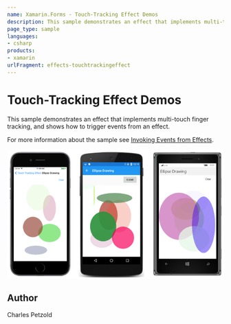 ```yaml
---
name: Xamarin.Forms - Touch-Tracking Effect Demos
description: This sample demonstrates an effect that implements multi-touch finger tracking, and shows how to trigger events from an effect.
page_type: sample
languages:
- csharp
products:
- xamarin
urlFragment: effects-touchtrackingeffect
---
```

# Touch-Tracking Effect Demos

This sample demonstrates an effect that implements multi-touch finger tracking, and shows how to trigger events from an effect.

For more information about the sample see [Invoking Events from Effects](https://docs.microsoft.com/xamarin/xamarin-forms/app-fundamentals/effects/touch-tracking).

![Touch-Tracking Effect Demos application screenshot](Screenshots/EllipseDrawing-Small.png "Touch-Tracking Effect Demos application screenshot")

## Author

Charles Petzold
